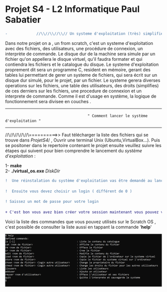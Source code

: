 # Projet S4 - L2 Informatique Paul Sabatier
```diff
-             //\\//\\//\\// Un systeme d'exploitation (très) simplifié UNIX like //\\//\\//\\//          -
```

Dans notre projet on a , un from scratch, c'est un systeme d'exploitation avec des fichiers, des utilisateurs, une procédure
de connexion, un interprète de commande. Le disque dur de la machine sera simule par un fichier qu'on
appellera le disque virtuel, qu'il faudra formater et qui contiendra les fichiers et le catalogue du disque.
Le systeme d'exploitation proprement dit sera un programme C, resident en mémoire, gerant des tables lui 
permettant de gerer un systeme de fichiers, qui sera écrit sur un disque dur simulé, pour le projet,
par un fichier.
Le systeme gerera diverses operations sur les fichiers, une table des utilisateurs, des droits (simplifies)
de ces derniers sur les fichiers, une procedure de connexion et un interprete de commande.
Comme il est d'usage en système, la logique de fonctionnement sera divisee en couches .


  -------------------------------------------------------------------------------------------------------
                                         " Comment lancer le système d'exploitation "
  -------------------------------------------------------------------------------------------------------
  
   //\\//\\//\\//\\//\\==========>> Faut télécharger la liste des fichiers qui se trouve dans *ProjetS4*/ , Ouvrir une terminal Unix (Ubuntu,VirtualBox...). Puis se 
   positoner dans le repertoire contenant le projet ensuite veuillez suivre les étapes qui suivent pour bien comprendre le lancement du *système d'exploitation* : 
   
   1- __make__  
   2- __./virtual_os.exe__ *DiskDir*
   
``` diff
!  Une réinstalation du système d'exploitation vas être demandé au lancement du système, pour un premier lancement ceci ne change rien car de toute façon vous aller créez une nouvelle session .

!  Ensuite vous devez choisir un login ( différent de 0 )

! Saissez un mot de passe pour votre login

+ C'est bon vous avez bien créer votre session maintenant vous pouvez vous connecter à votre session en utilisant votre Login et Mot de passe


```

Voici la liste des commandes que vous pouvez utilisés sur le Scratch OS , c'est possible de consulter la liste aussi en tappant la commande '__help__'
  
  
![ Defined commands ](Help.png)
